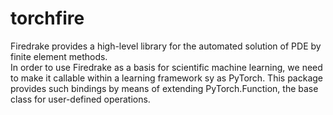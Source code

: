 # torchfire
Firedrake provides a high-level library for the automated solution of PDE by finite element methods.  
In order to use Firedrake as a basis for scientific machine learning, we need to make it callable within a learning framework sy as PyTorch.
This package provides such bindings by means of extending PyTorch.Function, the base class for user-defined operations.  
